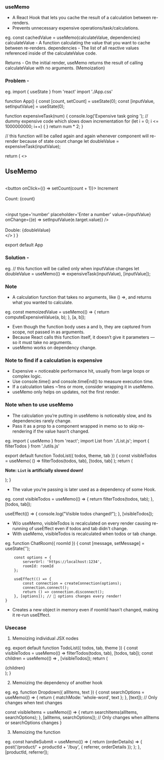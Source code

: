 ### useMemo
- A React Hook that lets you cache the result of a calculation between re-renders.
- Prevents unnecessary expensive operations/task/calculations.

eg.
const cachedValue = useMemo(calculateValue, dependencies)
calculateValue - A function calculating the value that you want to cache between re-renders.
dependencies - The list of all reactive values referenced inside of the calculateValue code. 

Returns - On the initial render, useMemo returns the result of calling calculateValue with no arguments. (Memoization)

### Problem -

eg.
import { useState } from 'react'
import './App.css'

function App() {
  const [count, setCount] = useState(0);
  const [inputValue, setInputValue] = useState(0);

  function expensiveTask(num) {
    console.log('Expensive task going ');
    // dummy expensive code which slows down incrementation
    for (let i = 0; i <= 1000000000; i++) {
    }
    return num * 2;
  }

  // this function will be called again and again whenever component will re-render because of state count change
  let doubleValue = expensiveTask(inputValue);

  return (
    <>
      <div>
        <h2>UseMemo</h2>
      </div>
      <br />
      <button onClick={() => setCount(count + 1)}>
        Increment
      </button>
      <br /><br />
      <div>
        Count: {count}
      </div>
      <br /><br />
      <input type='number'
        placeholder='Enter a number'
        value={inputValue}
        onChange={(e) => setInputValue(e.target.value)}
      />
      <br /><br />
      <div>
        Double: {doubleValue}
      </div>
    </>
  )
}

export default App

### Solution -

eg.
// this function will be called only when inputValue changes 
let doubleValue = useMemo(() => expensiveTask(inputValue), [inputValue]);

### Note
- A calculation function that takes no arguments, like () =>, and returns what you wanted to calculate.

eg.
const memoizedValue = useMemo(() => {
  return computeExpensiveValue(a, b);
}, [a, b]);

- Even though the function body uses a and b, they are captured from scope, not passed in as arguments.
- Because React calls this function itself, it doesn’t give it parameters — so it must take no arguments.
- useMemo works on dependency change.

### Note to find if a calculation is expensive 
- Expensive = noticeable performance hit, usually from large loops or complex logic.
- Use console.time() and console.timeEnd() to measure execution time.
- If a calculation takes ~1ms or more, consider wrapping it in useMemo.
- useMemo only helps on updates, not the first render.

### Note when to use useMemo
- The calculation you’re putting in useMemo is noticeably slow, and its dependencies rarely change.
- Pass it as a prop to a component wrapped in memo so to skip re-rendering if the value hasn’t changed.

eg.
import { useMemo } from 'react';
import List from './List.js';
import { filterTodos } from './utils.js'

export default function TodoList({ todos, theme, tab }) {
  const visibleTodos = useMemo(
    () => filterTodos(todos, tab),
    [todos, tab]
  );
  return (
    <div className={theme}>
      <p><b>Note: <code>List</code> is artificially slowed down!</b></p>
      <List items={visibleTodos} />
    </div>
  );
}

- The value you’re passing is later used as a dependency of some Hook.

eg.
const visibleTodos = useMemo(() => {
  return filterTodos(todos, tab);
}, [todos, tab]);

useEffect(() => {
  console.log("Visible todos changed!");
}, [visibleTodos]);

- W/o useMemo, visibleTodos is recalculated on every render causing re-running of useEffect even if todos and tab didn't change.
- With useMemo, visibleTodos is recalculated when todos or tab change.

eg.
    function ChatRoom({ roomId }) {
        const [message, setMessage] = useState('');

        const options = {
            serverUrl: 'https://localhost:1234',
            roomId: roomId
        };

        useEffect(() => {
            const connection = createConnection(options);
            connection.connect();
            return () => connection.disconnect();
        }, [options]); // 🔴 options changes every render!
    }

- Creates a new object in memory even if roomId hasn't changed, making it re-run useEffect.

### Usecase

1. Memoizing individual JSX nodes 

eg.
export default function TodoList({ todos, tab, theme }) {
  const visibleTodos = useMemo(() => filterTodos(todos, tab), [todos, tab]);
  const children = useMemo(() => <List items={visibleTodos} />, [visibleTodos]);
  return (
    <div className={theme}>
      {children}
    </div>
  );
}

2. Memoizing the dependency of another hook

eg.
eg.
function Dropdown({ allItems, text }) {
  const searchOptions = useMemo(() => {
    return { matchMode: 'whole-word', text };
  }, [text]); // Only changes when text changes

  const visibleItems = useMemo(() => {
    return searchItems(allItems, searchOptions);
  }, [allItems, searchOptions]); // Only changes when allItems or searchOptions changes
}

3. Memoizing the function

eg.
const handleSubmit = useMemo(() => {
    return (orderDetails) => {
      post('/product/' + productId + '/buy', {
        referrer,
        orderDetails
      });
    };
}, [productId, referrer]);